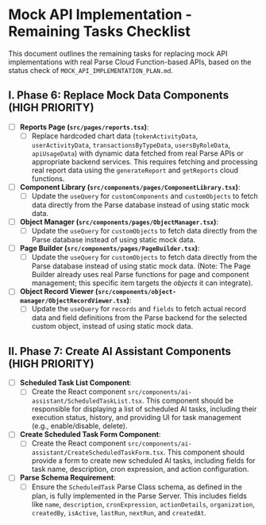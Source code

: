 # Mock API Implementation - Remaining Tasks Checklist

This document outlines the remaining tasks for replacing mock API implementations with real Parse Cloud Function-based APIs, based on the status check of `MOCK_API_IMPLEMENTATION_PLAN.md`.

## I. Phase 6: Replace Mock Data Components (HIGH PRIORITY)

- [ ] **Reports Page (`src/pages/reports.tsx`)**:
    - [ ] Replace hardcoded chart data (`tokenActivityData`, `userActivityData`, `transactionsByTypeData`, `usersByRoleData`, `apiUsageData`) with dynamic data fetched from real Parse APIs or appropriate backend services. This requires fetching and processing real report data using the `generateReport` and `getReports` cloud functions.
- [ ] **Component Library (`src/components/pages/ComponentLibrary.tsx`)**:
    - [ ] Update the `useQuery` for `customComponents` and `customObjects` to fetch data directly from the Parse database instead of using static mock data.
- [ ] **Object Manager (`src/components/pages/ObjectManager.tsx`)**:
    - [ ] Update the `useQuery` for `customObjects` to fetch data directly from the Parse database instead of using static mock data.
- [ ] **Page Builder (`src/components/pages/PageBuilder.tsx`)**:
    - [ ] Update the `useQuery` for `customObjects` to fetch data directly from the Parse database instead of using static mock data. (Note: The Page Builder already uses real Parse functions for page and component management; this specific item targets the *objects* it can integrate).
- [ ] **Object Record Viewer (`src/components/object-manager/ObjectRecordViewer.tsx`)**:
    - [ ] Update the `useQuery` for `records` and `fields` to fetch actual record data and field definitions from the Parse backend for the selected custom object, instead of using static mock data.

## II. Phase 7: Create AI Assistant Components (HIGH PRIORITY)

- [ ] **Scheduled Task List Component**:
    - [ ] Create the React component `src/components/ai-assistant/ScheduledTaskList.tsx`. This component should be responsible for displaying a list of scheduled AI tasks, including their execution status, history, and providing UI for task management (e.g., enable/disable, delete).
- [ ] **Create Scheduled Task Form Component**:
    - [ ] Create the React component `src/components/ai-assistant/CreateScheduledTaskForm.tsx`. This component should provide a form to create new scheduled AI tasks, including fields for task name, description, cron expression, and action configuration.
- [ ] **Parse Schema Requirement**:
    - [ ] Ensure the `ScheduledTask` Parse Class schema, as defined in the plan, is fully implemented in the Parse Server. This includes fields like `name`, `description`, `cronExpression`, `actionDetails`, `organization`, `createdBy`, `isActive`, `lastRun`, `nextRun`, and `createdAt`.
